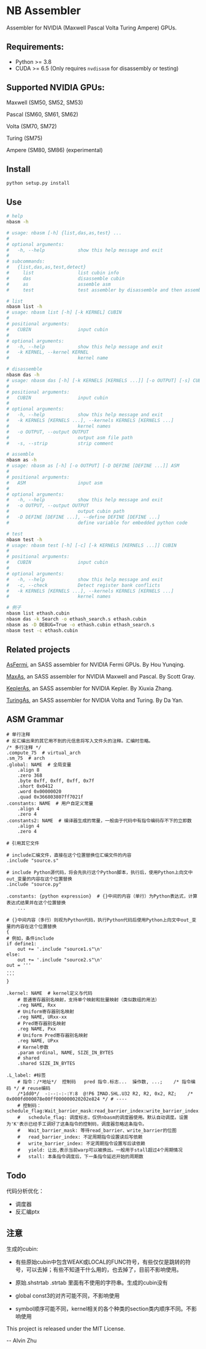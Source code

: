 # NB Assembler

Assembler for NVIDIA (Maxwell Pascal Volta Turing Ampere) GPUs.


## Requirements:

* Python >= 3.8
* CUDA >= 6.5 (Only requires `nvdisasm` for disassembly or testing) 


## Supported NVIDIA GPUs:

Maxwell (SM50, SM52, SM53)

Pascal (SM60, SM61, SM62)

Volta (SM70, SM72)

Turing (SM75)

Ampere (SM80, SM86) (experimental)


## Install

```
python setup.py install
```


## Use

```bash
# help
nbasm -h

# usage: nbasm [-h] {list,das,as,test} ...
# 
# optional arguments:
#   -h, --help            show this help message and exit
# 
# subcommands:
#   {list,das,as,test,detect}
#     list                list cubin info
#     das                 disassemble cubin
#     as                  assemble asm
#     test                test assembler by disassemble and then assemble

# list
nbasm list -h
# usage: nbasm list [-h] [-k KERNEL] CUBIN
# 
# positional arguments:
#   CUBIN                 input cubin
# 
# optional arguments:
#   -h, --help            show this help message and exit
#   -k KERNEL, --kernel KERNEL
#                         kernel name

# disassemble
nbasm das -h
# usage: nbasm das [-h] [-k KERNELS [KERNELS ...]] [-o OUTPUT] [-s] CUBIN
# 
# positional arguments:
#   CUBIN                 input cubin
# 
# optional arguments:
#   -h, --help            show this help message and exit
#   -k KERNELS [KERNELS ...], --kernels KERNELS [KERNELS ...]
#                         kernel names
#   -o OUTPUT, --output OUTPUT
#                         output asm file path
#   -s, --strip           strip comment

# assemble
nbasm as -h
# usage: nbasm as [-h] [-o OUTPUT] [-D DEFINE [DEFINE ...]] ASM
# 
# positional arguments:
#   ASM                   input asm
# 
# optional arguments:
#   -h, --help            show this help message and exit
#   -o OUTPUT, --output OUTPUT
#                         output cubin path
#   -D DEFINE [DEFINE ...], --define DEFINE [DEFINE ...]
#                         define variable for embedded python code

# test
nbasm test -h
# usage: nbasm test [-h] [-c] [-k KERNELS [KERNELS ...]] CUBIN
# 
# positional arguments:
#   CUBIN                 input cubin
# 
# optional arguments:
#   -h, --help            show this help message and exit
#   -c, --check           Detect register bank conflicts
#   -k KERNELS [KERNELS ...], --kernels KERNELS [KERNELS ...]
#                         kernel names

# 例子
nbasm list ethash.cubin 
nbasm das -k Search -o ethash_search.s ethash.cubin
nbasm as -D DEBUG=True -o ethash.cubin ethash_search.s
nbasm test -c ethash.cubin
```

## Related projects

[AsFermi](https://github.com/hyqneuron/asfermi), an SASS assembler for NVIDIA Fermi GPUs. By Hou Yunqing.

[MaxAs](https://github.com/NervanaSystems/maxas), an SASS assembler for NVIDIA Maxwell and Pascal. By Scott Gray.

[KeplerAs](https://github.com/PAA-NCIC/PPoPP2017_artifact), an SASS assembler for NVIDIA Kepler. By Xiuxia Zhang.

[TuringAs](https://github.com/daadaada/turingas), an SASS assembler for NVIDIA Volta and Turing. By Da Yan.

## ASM Grammar

```assembly
# 单行注释
# 反汇编出来的其它用不到的元信息将写入文件头的注释。汇编时忽略。
/* 多行注释 */
.compute_75  # virtual_arch
.sm_75  # arch
.global: NAME  # 全局变量
	.align 8
	.zero 368
	.byte 0xff, 0xff, 0xff, 0x7f
	.short 0x0412
	.word 0x00000020
	.quad 0x366803807ff7021f
.constants: NAME  # 用户自定义常量
    .align 4
    .zero 4
.constants2: NAME  # 编译器生成的常量，一般由于代码中有指令编码存不下的立即数
    .align 4
    .zero 4

# 引用其它文件

# include汇编文件，直接在这个位置替换位汇编文件的内容
.include "source.s"

# include Python源代码，将会先执行这个Python脚本，执行后，使用Python上向文中out_变量的内容在这个位置替换
.include "source.py"

.constants: {python expression}  # {}中间的内容（单行）为Python表达式，计算表达式结果并在这个位置替换
    ...

# {}中间内容（多行）则视为Python代码，执行Python代码后使用Python上向文中out_变量的内容在这个位置替换
{
# 例如，条件include
if define1:
    out += '.include "source1.s"\n'
else:
    out += '.include "source2.s"\n'
out = '''
...
'''
}

.kernel: NAME  # kernel定义与代码
	# 普通寄存器别名映射，支持单个映射和批量映射（类似数组的用法）
	.reg NAME, Rxx
	# Uniform寄存器别名映射
	.reg NAME, URxx-xx
	# Pred寄存器别名映射
	.reg NAME, Pxx
	# Uniform Pred寄存器别名映射
	.reg NAME, UPxx
	# Kernel参数
	.param ordinal, NAME, SIZE_IN_BYTES
	# shared
	.shared SIZE_IN_BYTES

.L_label: #标签
    # 指令：/*地址*/  控制码   pred 指令.标志...  操作数, ...;    /* 指令编码 */ # reuse编码
	/*1dd0*/  -:--:-:-:Y:8  @!P6 IMAD.SHL.U32 R2, R2, 0x2, RZ;    /* 0x000fd000078e00ff000000020202e824 */ # ----
	# 控制码： schedule_flag:Wait_barrier_mask:read_barrier_index:write_barrier_index:yield:stall
	#	schedule_flag: 调度标志，仅供nbasm的调度器使用。默认自动调度。设置为'K'表示已经手工调好了这条指令的控制码，调度器忽略这条指令。
	#	Wait_barrier_mask: 等待read_barrier、write_barrier的位图
	#	read_barrier_index: 不定周期指令设置读后写依赖
	#	write_barrier_index: 不定周期指令设置写后读依赖
	#	yield: 让出,表示当前warp可以被换出。一般用于stall超过4个周期情况
	#	stall: 本条指令调度后，下一条指令延迟开始的周期数
```

## Todo

代码分析优化：

* 调度器
* 反汇编ptx

## 注意

生成的cubin:

* 有些原始cubin中包含WEAK或LOCAL的FUNC符号，有些仅仅是跳转的符号，可以去掉；有些不知道干什么用的，也去掉了，目前不影响使用。

* 原始.shstrtab .strtab 里面有不使用的字符串。生成的cubin没有

* global const3的对齐可能不同，不影响使用

* symbol顺序可能不同，kernel相关的各个种类的section类内顺序不同。不影响使用



This project is released under the MIT License.

-- Alvin Zhu